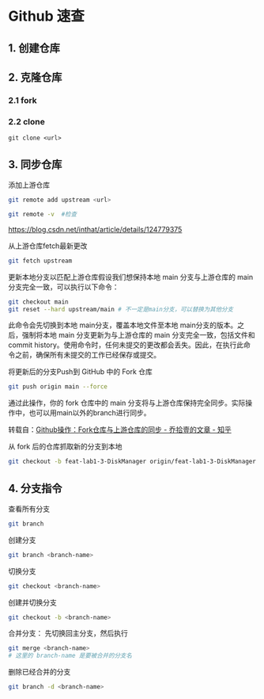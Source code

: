 # Github 速查


## 1. 创建仓库

## 2. 克隆仓库

### 2.1 fork
### 2.2 clone
```
git clone <url>

```

## 3. 同步仓库
添加上游仓库
```bash
git remote add upstream <url>

git remote -v  #检查
```

https://blog.csdn.net/inthat/article/details/124779375

从上游仓库fetch最新更改
```bash
git fetch upstream
```
更新本地分支以匹配上游仓库假设我们想保持本地 main 分支与上游仓库的 main 分支完全一致，可以执行以下命令：

```bash
git checkout main 
git reset --hard upstream/main # 不一定是main分支，可以替换为其他分支
```
此命令会先切换到本地 main分支，覆盖本地文件至本地 main分支的版本。之后，强制将本地 main 分支更新为与上游仓库的 main 分支完全一致，包括文件和commit history。使用命令时，任何未提交的更改都会丢失。因此，在执行此命令之前，确保所有未提交的工作已经保存或提交。

将更新后的分支Push到 GitHub 中的 Fork 仓库
```bash
git push origin main --force
```

通过此操作，你的 fork 仓库中的 main 分支将与上游仓库保持完全同步。实际操作中，也可以用main以外的branch进行同步。

转载自：[Github操作：Fork仓库与上游仓库的同步 - 乔拾壹的文章 - 知乎](https://zhuanlan.zhihu.com/p/715381563)

从 fork 后的仓库抓取新的分支到本地

```bash
git checkout -b feat-lab1-3-DiskManager origin/feat-lab1-3-DiskManager
```



## 4. 分支指令

查看所有分支
```bash
git branch
```

创建分支
```bash
git branch <branch-name>
```

切换分支
```bash
git checkout <branch-name>
```

创建并切换分支
```bash
git checkout -b <branch-name>
```

合并分支：
先切换回主分支，然后执行
```bash
git merge <branch-name>
# 这里的 branch-name 是要被合并的分支名
```

删除已经合并的分支
```bash
git branch -d <branch-name>
```

